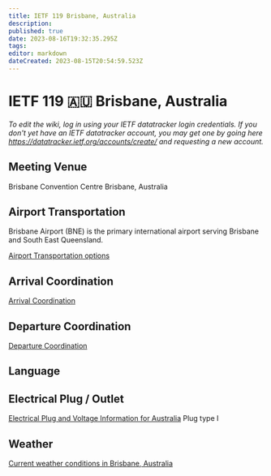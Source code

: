 ```yaml
---
title: IETF 119 Brisbane, Australia
description: 
published: true
date: 2023-08-16T19:32:35.295Z
tags: 
editor: markdown
dateCreated: 2023-08-15T20:54:59.523Z
---
```


# IETF 119 :australia: Brisbane, Australia

*To edit the wiki, log in using your IETF datatracker login credentials. If you don't yet have an IETF datatracker account, you may get one by going here https://datatracker.ietf.org/accounts/create/ and requesting a new account.*

## Meeting Venue

Brisbane Convention Centre
Brisbane, Australia

## Airport Transportation

Brisbane Airport (BNE) is the primary international airport serving Brisbane and South East Queensland. 

[Airport Transportation options](https://www.bne.com.au/passenger/to-and-from/transport-options)

## Arrival Coordination
[Arrival Coordination](/meeting/119/ArrivalCoordination)

## Departure Coordination
[Departure Coordination](/meeting/119/DepartureCoordination)

## Language


## Electrical Plug / Outlet
[Electrical Plug and Voltage Information for Australia](https://www.worldstandards.eu/electricity/plugs-and-sockets/i/) Plug type I

## Weather
[Current weather conditions in Brisbane, Australia](https://www.accuweather.com/en/au/brisbane/24741/weather-forecast/24741)


